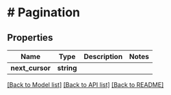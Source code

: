 # # Pagination

## Properties

Name | Type | Description | Notes
------------ | ------------- | ------------- | -------------
**next_cursor** | **string** |  |

[[Back to Model list]](../../README.md#models) [[Back to API list]](../../README.md#endpoints) [[Back to README]](../../README.md)
